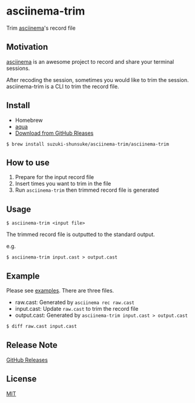 # asciinema-trim

Trim [asciinema](https://asciinema.org/)'s record file

## Motivation

[asciinema](https://github.com/asciinema/asciinema) is an awesome project to record and share your terminal sessions.

After recoding the session, sometimes you would like to trim the session.
asciinema-trim is a CLI to trim the record file.

## Install

* Homebrew
* [aqua](https://aquaproj.github.io/)
* [Download from GitHub Rleases](https://github.com/suzuki-shunsuke/asciinema-trim/releases)

```console
$ brew install suzuki-shunsuke/asciinema-trim/asciinema-trim
```

## How to use

1. Prepare for the input record file
1. Insert times you want to trim in the file
1. Run `asciinema-trim` then trimmed record file is generated

## Usage

```console
$ asciinema-trim <input file>
```

The trimmed record file is outputted to the standard output.

e.g.

```console
$ asciinema-trim input.cast > output.cast
```

## Example

Please see [examples](examples).
There are three files.

* raw.cast: Generated by `asciinema rec raw.cast`
* input.cast: Update `raw.cast` to trim the record file
* output.cast: Generated by `asciinema-trim input.cast > output.cast`

```diff
$ diff raw.cast input.cast
```

## Release Note

[GitHub Releases](https://github.com/suzuki-shunsuke/asciinema-trim/releases)

## License

[MIT](LICENSE)
